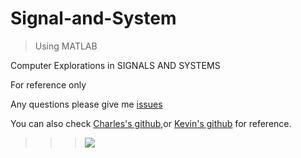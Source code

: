 # Signal-and-System
>Using MATLAB

Computer Explorations in SIGNALS AND SYSTEMS

For reference only

Any questions please give me [issues](https://github.com/LOMOGMY/Signal-and-System/issues "give me issues") 

You can also check [Charles's github](https://github.com/SteveCharlesYang/Signal-System-Lab "github of Charles"),or [Kevin's github](https://github.com/ultramankevin/System-and-Signals-MATLAB "github of Kevin") for reference.



>>>>>>>
>>>![](http://electricalacademia.com/wp-content/uploads/2017/07/Zero-State-Response-using-Matlab-Example-1.gif)
